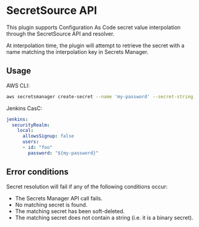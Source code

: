 # SecretSource API

This plugin supports Configuration As Code secret value interpolation through the SecretSource API and resolver.

At interpolation time, the plugin will attempt to retrieve the secret with a name matching the interpolation key in Secrets Manager.

## Usage

AWS CLI:

```bash
aws secretsmanager create-secret --name 'my-password' --secret-string 'abc123' --description 'Jenkins user password'
```

Jenkins CasC:

```yaml
jenkins:
  securityRealm:
    local:
      allowsSignup: false
      users:
      - id: "foo"
        password: "${my-password}"
```

## Error conditions

Secret resolution will fail if any of the following conditions occur:

- The Secrets Manager API call fails.
- No matching secret is found.
- The matching secret has been soft-deleted.
- The matching secret does not contain a string (i.e. it is a binary secret).
